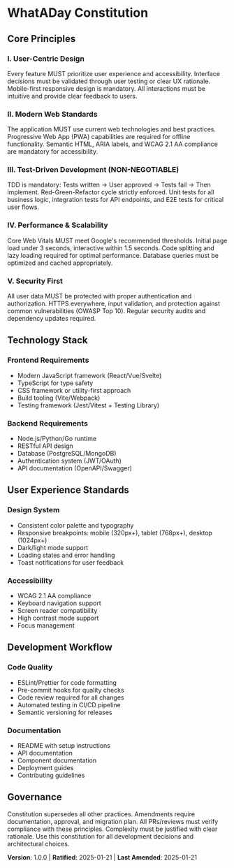<!-- Sync Impact Report:
Version change: template → 1.0.0
Modified principles: All template placeholders → concrete web app principles
Added sections: Technology Stack, User Experience Standards
Removed sections: None
Templates requiring updates: ✅ constitution.md updated
Follow-up TODOs: None
-->

# WhatADay Constitution

## Core Principles

### I. User-Centric Design
Every feature MUST prioritize user experience and accessibility. Interface decisions must be validated through user testing or clear UX rationale. Mobile-first responsive design is mandatory. All interactions must be intuitive and provide clear feedback to users.

### II. Modern Web Standards
The application MUST use current web technologies and best practices. Progressive Web App (PWA) capabilities are required for offline functionality. Semantic HTML, ARIA labels, and WCAG 2.1 AA compliance are mandatory for accessibility.

### III. Test-Driven Development (NON-NEGOTIABLE)
TDD is mandatory: Tests written → User approved → Tests fail → Then implement. Red-Green-Refactor cycle strictly enforced. Unit tests for all business logic, integration tests for API endpoints, and E2E tests for critical user flows.

### IV. Performance & Scalability
Core Web Vitals MUST meet Google's recommended thresholds. Initial page load under 3 seconds, interactive within 1.5 seconds. Code splitting and lazy loading required for optimal performance. Database queries must be optimized and cached appropriately.

### V. Security First
All user data MUST be protected with proper authentication and authorization. HTTPS everywhere, input validation, and protection against common vulnerabilities (OWASP Top 10). Regular security audits and dependency updates required.

## Technology Stack

### Frontend Requirements
- Modern JavaScript framework (React/Vue/Svelte)
- TypeScript for type safety
- CSS framework or utility-first approach
- Build tooling (Vite/Webpack)
- Testing framework (Jest/Vitest + Testing Library)

### Backend Requirements
- Node.js/Python/Go runtime
- RESTful API design
- Database (PostgreSQL/MongoDB)
- Authentication system (JWT/OAuth)
- API documentation (OpenAPI/Swagger)

## User Experience Standards

### Design System
- Consistent color palette and typography
- Responsive breakpoints: mobile (320px+), tablet (768px+), desktop (1024px+)
- Dark/light mode support
- Loading states and error handling
- Toast notifications for user feedback

### Accessibility
- WCAG 2.1 AA compliance
- Keyboard navigation support
- Screen reader compatibility
- High contrast mode support
- Focus management

## Development Workflow

### Code Quality
- ESLint/Prettier for code formatting
- Pre-commit hooks for quality checks
- Code review required for all changes
- Automated testing in CI/CD pipeline
- Semantic versioning for releases

### Documentation
- README with setup instructions
- API documentation
- Component documentation
- Deployment guides
- Contributing guidelines

## Governance

Constitution supersedes all other practices. Amendments require documentation, approval, and migration plan. All PRs/reviews must verify compliance with these principles. Complexity must be justified with clear rationale. Use this constitution for all development decisions and architectural choices.

**Version**: 1.0.0 | **Ratified**: 2025-01-21 | **Last Amended**: 2025-01-21